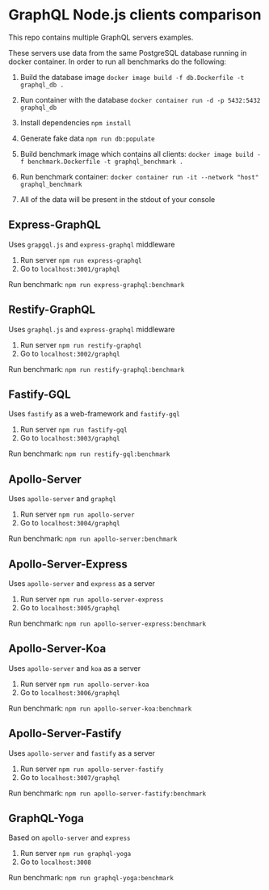 # GraphQL Node.js clients comparison

This repo contains multiple GraphQL servers examples.

These servers use data from the same PostgreSQL database running in docker container.
In order to run all benchmarks do the following:

1. Build the database image
   `docker image build -f db.Dockerfile -t graphql_db .`

2. Run container with the database
   `docker container run -d -p 5432:5432 graphql_db`

3. Install dependencies
   `npm install`

4. Generate fake data
   `npm run db:populate`

5. Build benchmark image which contains all clients:
   `docker image build -f benchmark.Dockerfile -t graphql_benchmark .`

6. Run benchmark container:
   `docker container run -it --network "host" graphql_benchmark`

7. All of the data will be present in the stdout of your console

## Express-GraphQL

Uses `grapgql.js` and `express-graphql` middleware

1. Run server `npm run express-graphql`
2. Go to `localhost:3001/graphql`

Run benchmark: `npm run express-graphql:benchmark`

## Restify-GraphQL

Uses `graphql.js` and `express-graphql` middleware

1. Run server `npm run restify-graphql`
2. Go to `localhost:3002/graphql`

Run benchmark: `npm run restify-graphql:benchmark`

## Fastify-GQL

Uses `fastify` as a web-framework and `fastify-gql`

1. Run server `npm run fastify-gql`
2. Go to `localhost:3003/graphql`

Run benchmark: `npm run restify-gql:benchmark`

## Apollo-Server

Uses `apollo-server` and `graphql`

1. Run server `npm run apollo-server`
2. Go to `localhost:3004/graphql`

Run benchmark: `npm run apollo-server:benchmark`

## Apollo-Server-Express

Uses `apollo-server` and `express` as a server

1. Run server `npm run apollo-server-express`
2. Go to `localhost:3005/graphql`

Run benchmark: `npm run apollo-server-express:benchmark`

## Apollo-Server-Koa

Uses `apollo-server` and `koa` as a server

1. Run server `npm run apollo-server-koa`
2. Go to `localhost:3006/graphql`

Run benchmark: `npm run apollo-server-koa:benchmark`

## Apollo-Server-Fastify

Uses `apollo-server` and `fastify` as a server

1. Run server `npm run apollo-server-fastify`
2. Go to `localhost:3007/graphql`

Run benchmark: `npm run apollo-server-fastify:benchmark`

## GraphQL-Yoga

Based on `apollo-server` and `express`

1. Run server `npm run graphql-yoga`
2. Go to `localhost:3008`

Run benchmark: `npm run graphql-yoga:benchmark`

